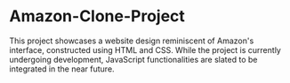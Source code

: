 # Amazon-Clone-Project
This project showcases a website design reminiscent of Amazon's interface, constructed using HTML and CSS. While the project is currently undergoing development, JavaScript functionalities are slated to be integrated in the near future.
